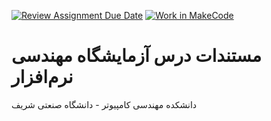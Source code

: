 [![Review Assignment Due Date](https://classroom.github.com/assets/deadline-readme-button-22041afd0340ce965d47ae6ef1cefeee28c7c493a6346c4f15d667ab976d596c.svg)](https://classroom.github.com/a/sizyqM0_)
[![Work in MakeCode](https://classroom.github.com/assets/work-in-make-code-8824cc13a1a3f34ffcd245c82f0ae96fdae6b7d554b6539aec3a03a70825519c.svg)](https://classroom.github.com/online_ide?assignment_repo_id=15804562&assignment_repo_type=AssignmentRepo)
# مستندات درس آزمایشگاه مهندسی نرم‌افزار
دانشکده مهندسی کامپیوتر - دانشگاه صنعتی شریف

